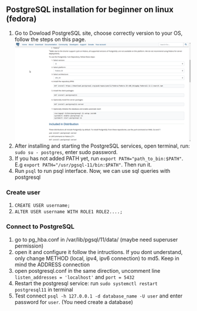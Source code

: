 ## PostgreSQL installation for beginner on linux (fedora)
1. Go to Dowload PostgreSQL site, choose correctly version to your OS, follow the steps on this page.
![Choose version](/image/choose.png)
2. After installing and starting the PostgreSQL services, open terminal, run: `sudo su - postgres`, enter sudo password.
3. If you has not added PATH yet, run `export PATH="path_to_bin:$PATH"`. E.g `export PATH="/usr/pgsql-11/bin:$PATH"`. Then run it.
4. Run `psql` to run psql interface. Now, we can use sql queries with postgresql
### Create user
1. `CREATE USER username;`
2. `ALTER USER username WITH ROLE1 ROLE2....;`
### Connect to PostgreSQL
1. go to pg_hba.conf in /var/lib/pgsql/11/data/ (maybe need superuser permission)
2. open it and configure it follow the intructions. If you dont understand, only change METHOD (local, ipv4, ipv6 connection) to md5. Keep in mind the ADDRESS connection
3. open postgresql.conf in the same direction, uncomment line `listen_addresses = 'localhost'` and `port = 5432`
4. Restart the postgresql service: run `sudo systemctl restart postgresql11` in terminal
5. Test connect `psql -h 127.0.0.1 -d database_name -U user` and enter password for `user`. (You need create a database)
